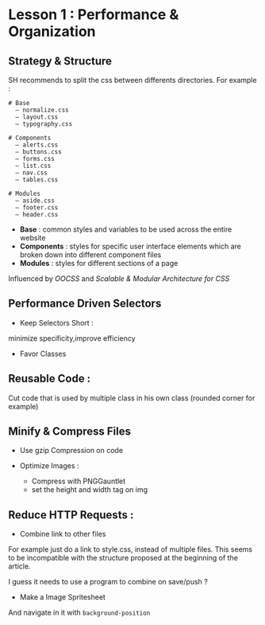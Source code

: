 # Lesson 1 : Performance & Organization 
## Strategy & Structure

SH recommends to split the css between differents directories.
For example :

```
# Base
  – normalize.css
  – layout.css
  – typography.css

# Components
  – alerts.css
  – buttons.css
  – forms.css
  – list.css
  – nav.css
  – tables.css

# Modules
  – aside.css
  – footer.css
  – header.css
```
* **Base** : common styles and variables to be used across the entire website
* **Components** : styles for specific user interface elements which are broken down into different component files
* **Modules** : styles for different sections of a page

Influenced by *OOCSS* and *Scalable & Modular Architecture for CSS*

## Performance Driven Selectors

* Keep Selectors Short :

minimize specificity,improve efficiency

* Favor Classes

## Reusable Code :

Cut code that is used by multiple class in his own class (rounded corner for example)

## Minify & Compress Files

* Use gzip Compression on code
* Optimize Images :

   * Compress with PNGGauntlet
   * set the height and width tag on img

## Reduce HTTP Requests :

* Combine link to other files

For example just do a link to style.css, instead of multiple files.
This seems to be incompatible with the structure proposed at the beginning of the article.

I guess it needs to use a program to combine on save/push ?

* Make a Image Spritesheet

And navigate in it with `background-position`
